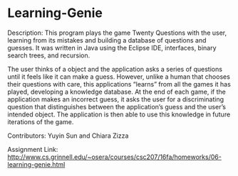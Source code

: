 # Learning-Genie

Description: This program plays the game Twenty Questions with the user, learning from its mistakes and building a database of questions and guesses. It was written in Java using the Eclipse IDE, interfaces, binary search trees, and recursion.

The user thinks of a object and the application asks a series of questions until it feels like it can make a guess. However, unlike a human that chooses their questions with care, this applications “learns” from all the games it has played, developing a knowledge database. At the end of each game, if the application makes an incorrect guess, it asks the user for a discriminating question that distinguishes between the application’s guess and the user’s intended object. The application is then able to use this knowledge in future iterations of the game.

Contributors: Yuyin Sun and Chiara Zizza

Assignment Link: http://www.cs.grinnell.edu/~osera/courses/csc207/16fa/homeworks/06-learning-genie.html
